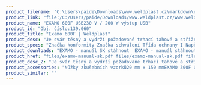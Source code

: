 ```yaml
---
product_filename: "C:\Users\paide\Downloads\www.weldplast.cz\markdown\examo-600f.md"
product_link: "file:/C:/Users/paide/Downloads/www.weldplast.cz/www.weldplast.cz/examo-600f"
product_name: "EXAMO 600F USB230 V / 200 W výstup USB"
product_id: "Obj. číslo:139.060"
product_title: "Examo 600F | Weldplast"
product_desc: "Je svár těsný a vydrží požadované trhací tahové a střižné namáhání? Odpovědi poskytne zkušební zařízení Leister EXAMO přímo na staveništi – snadno rychle a spolehlivě.Mobilní verze navržená pro práci přímo na staveništíchPraktický výkonný lehkýDigitální displej zobrazuje tažnost maximální sílu odporu a tržnou sílu materiálu rychlost a polohu testování.Volitelně pro geotextilie"
product_specs: "Značka konformity Značka schválení Třída ochrany I NapětíV~230 PříkonW230 FrekvenceHz50 / 60 Rozměry (D x Š x V)mm750 x 270 x 190 (box: 1050 x 270 x 190) Hmotnostkg14 USB paměťAno Tloušťka vzorkummmax. 7 Šířka vzorkummmax. 40 (volitelně 60) Rozsahmm600 Rozevření čelistímm5 - 600 Rychlost testovánímm/min10 - 300 Snímač sílyAno Tahové zatíženíN4000"
product_downloads: "EXAMO - manuál SK stáhnout  EXAMO - manuál stáhnout  EXAMO - produktový list stáhnout"
product_href: "files/examo-manual-sk.pdf files/examo-manual-sk.pdf files/examo-manual-cz.pdf files/examo-manual-cz.pdf files/examo-usb-produktovy-list-leister.pdf files/examo-usb-produktovy-list-leister.pdf"
product_desc_2: "Je svár těsný a vydrží požadované trhací tahové a střižné namáhání? Odpovědi poskytne zkušební zařízení Leister EXAMO přímo na staveništi – snadno rychle a spolehlivě.Mobilní verze navržená pro práci přímo na staveništíchPraktický výkonný lehkýDigitální displej zobrazuje tažnost maximální sílu odporu a tržnou sílu materiálu rychlost a polohu testování.Volitelně pro geotextilie"
product_accessories: "Nůžky zkušebních vzorků20 mm x 150 mmEXAMO 300F USB230 V / 200 W výstup USB"
product_similar: ""
---
```

